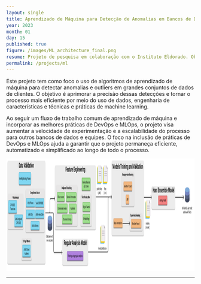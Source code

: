 ```yaml
---
layout: single
title: Aprendizado de Máquina para Detecção de Anomalias em Bancos de Dados de Clientes - Parceria com o Instituto Eldorado/Dell - 2021
year: 2023
month: 01
day: 15
published: true
figure: /images/ML_architecture_final.png
resume: Projeto de pesquisa em colaboração com o Instituto Eldorado. Objetivo é aplicar algoritmos de machine learning para identificar anomalias no banco de dados de customers da Dell.
permalink: /projects/ml
---
```



Este projeto tem como foco o uso de algoritmos de aprendizado de máquina para detectar anomalias e outliers em grandes conjuntos de dados de clientes. O objetivo é aprimorar a precisão dessas detecções e tornar o processo mais eficiente por meio do uso de dados, engenharia de características e técnicas e práticas de machine learning.

Ao seguir um fluxo de trabalho comum de aprendizado de máquina e incorporar as melhores práticas de DevOps e MLOps, o projeto visa aumentar a velocidade de experimentação e a escalabilidade do processo para outros bancos de dados e equipes. O foco na inclusão de práticas de DevOps e MLOps ajuda a garantir que o projeto permaneça eficiente, automatizado e simplificado ao longo de todo o processo.



<img src="/images/ML_architecture_final.png" alt="ML_architecture_final" style="height: 300px;" />

---